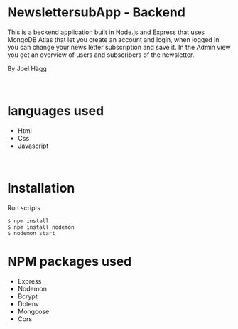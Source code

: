 # NewslettersubApp - Backend

This is a beckend application built in Node.js and Express that uses MongoDB Atlas that let you create an account and login, when logged in you can change your news letter subscription and save it.
In the Admin view you get an overview of users and subscribers of the newsletter.

By Joel Hägg

<br>

# languages used

- Html
- Css
- Javascript

<br>

# Installation

Run scripts

```
$ npm install
$ npm install nodemon
$ nodemon start
```

# NPM packages used

- Express
- Nodemon
- Bcrypt
- Dotenv
- Mongoose
- Cors
